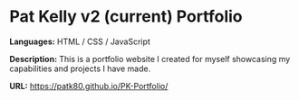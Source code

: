 # Pat Kelly v2 (current) Portfolio
**Languages:** HTML / CSS / JavaScript

**Description:** This is a portfolio website I created for myself showcasing my capabilities and projects I have made.

**URL:** https://patk80.github.io/PK-Portfolio/
